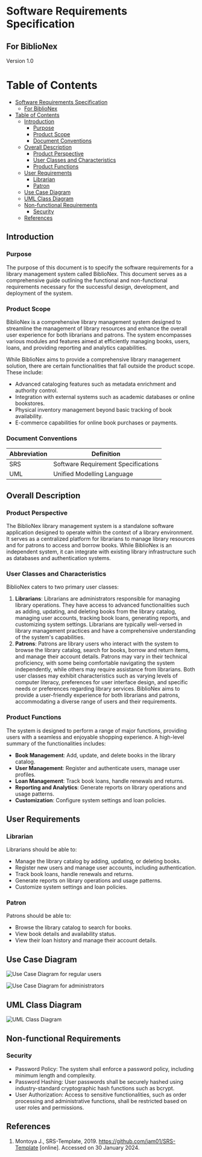 # Software Requirements Specification

## For BiblioNex

Version 1.0

Table of Contents
=================
- [Software Requirements Specification](#software-requirements-specification)
  - [For BiblioNex](#for-biblionex)
- [Table of Contents](#table-of-contents)
  - [Introduction](#introduction)
    - [Purpose](#purpose)
    - [Product Scope](#product-scope)
    - [Document Conventions](#document-conventions)
  - [Overall Description](#overall-description)
    - [Product Perspective](#product-perspective)
    - [User Classes and Characteristics](#user-classes-and-characteristics)
    - [Product Functions](#product-functions)
  - [User Requirements](#user-requirements)
    - [Librarian](#librarian)
    - [Patron](#patron)
  - [Use Case Diagram](#use-case-diagram)
  - [UML Class Diagram](#uml-class-diagram)
  - [Non-functional Requirements](#non-functional-requirements)
    - [Security](#security)
  - [References](#references)


## Introduction

### Purpose

The purpose of this document is to specify the software requirements for a library management system called BiblioNex. This document serves as a comprehensive guide outlining the functional and non-functional requirements necessary for the successful design, development, and deployment of the system.

### Product Scope

BiblioNex is a comprehensive library management system designed to streamline the management of library resources and enhance the overall user experience for both librarians and patrons. The system encompasses various modules and features aimed at efficiently managing books, users, loans, and providing reporting and analytics capabilities.

While BiblioNex aims to provide a comprehensive library management solution, there are certain functionalities that fall outside the product scope. These include:

- Advanced cataloging features such as metadata enrichment and authority control.
- Integration with external systems such as academic databases or online bookstores.
- Physical inventory management beyond basic tracking of book availability.
- E-commerce capabilities for online book purchases or payments.

### Document Conventions

| Abbreviation | Definition                          |
| ------------ | ----------------------------------- |
| SRS          | Software Requirement Specifications |
| UML          | Unified Modelling Language          |

## Overall Description

### Product Perspective

The BiblioNex library management system is a standalone software application designed to operate within the context of a library environment. It serves as a centralized platform for librarians to manage library resources and for patrons to access and borrow books. While BiblioNex is an independent system, it can integrate with existing library infrastructure such as databases and authentication systems.

### User Classes and Characteristics

BiblioNex caters to two primary user classes:

1. **Librarians**: Librarians are administrators responsible for managing library operations. They have access to advanced functionalities such as adding, updating, and deleting books from the library catalog, managing user accounts, tracking book loans, generating reports, and customizing system settings. Librarians are typically well-versed in library management practices and have a comprehensive understanding of the system's capabilities.
2. **Patrons**: Patrons are library users who interact with the system to browse the library catalog, search for books, borrow and return items, and manage their account details. Patrons may vary in their technical proficiency, with some being comfortable navigating the system independently, while others may require assistance from librarians.
Both user classes may exhibit characteristics such as varying levels of computer literacy, preferences for user interface design, and specific needs or preferences regarding library services. BiblioNex aims to provide a user-friendly experience for both librarians and patrons, accommodating a diverse range of users and their requirements.

### Product Functions

The system is designed to perform a range of major functions, providing users with
a seamless and enjoyable shopping experience. A high-level summary of the functionalities includes:

- **Book Management**: Add, update, and delete books in the library catalog.
- **User Management**: Register and authenticate users, manage user profiles.
- **Loan Management**: Track book loans, handle renewals and returns.
- **Reporting and Analytics**: Generate reports on library operations and usage patterns.
- **Customization**: Configure system settings and loan policies.

## User Requirements

### Librarian

Librarians should be able to:

- Manage the library catalog by adding, updating, or deleting books.
- Register new users and manage user accounts, including authentication.
- Track book loans, handle renewals and returns.
- Generate reports on library operations and usage patterns.
- Customize system settings and loan policies.

### Patron

Patrons should be able to:

- Browse the library catalog to search for books.
- View book details and availability status.
- View their loan history and manage their account details.

## Use Case Diagram

![Use Case Diagram for regular users]()

![Use Case Diagram for administrators]()

## UML Class Diagram

![UML Class Diagram]()

## Non-functional Requirements

### Security

- Password Policy: The system shall enforce a password policy, including minimum length and
  complexity.
- Password Hashing: User passwords shall be securely hashed using industry-standard cryptographic hash functions such as bcrypt.
- User Authorization: Access to sensitive functionalities, such as order processing and administrative functions, shall be restricted based on user roles and permissions.

## References

1. Montoya J., SRS-Template, 2019. https://github.com/jam01/SRS-Template [online]. Accessed on 30 January 2024.